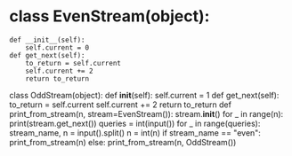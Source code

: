 # class EvenStream(object):
    def __init__(self):
        self.current = 0
    def get_next(self):
        to_return = self.current
        self.current += 2
        return to_return
class OddStream(object):
    def __init__(self):
        self.current = 1
    def get_next(self):
        to_return = self.current
        self.current += 2
        return to_return
def print_from_stream(n, stream=EvenStream()):
    stream.__init__()
    for _ in range(n):
        print(stream.get_next())
queries = int(input())
for _ in range(queries):
    stream_name, n = input().split()
    n = int(n)
    if stream_name == "even":
        print_from_stream(n)
    else:
        print_from_stream(n, OddStream())
